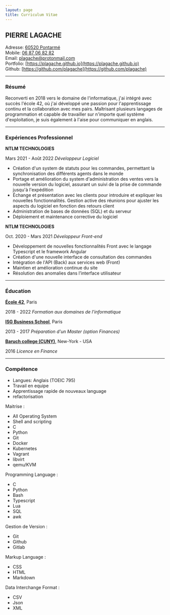 ```yaml
---
layout: page
title: Curriculum Vitae
---
```


## PIERRE LAGACHE

Adresse: [60520 Pontarmé](https://www.openstreetmap.org/search?query=60520%20pontarme#map=13/49.1640/2.5646)  
Mobile: [06 87 06 82 82](tel:+33687068282)  
Email: plagache@protonmail.com  
Portfolio: [https://plagache.github.io](https://plagache.github.io)  
Github: [https://github.com/plagache](https://github.com/plagache)  

---

### Résumé

Reconverti en 2018 vers le domaine de l'informatique, j'ai intégré avec succès l'école 42, où j'ai développé une passion pour l'apprentissage continu et la collaboration avec mes pairs.
Maîtrisant plusieurs langages de programmation et capable de travailler sur n'importe quel système d'exploitation, je suis également à l'aise pour communiquer en anglais.

---

### Expériences Professionnel

**NTLM TECHNOLOGIES**

Mars 2021 - Août 2022 *Développeur Logiciel*

- Création d'un system de statuts pour les commandes, permettant la synchronisation des différents agents dans le monde
- Portage et amélioration du system d'administration des ventes vers la nouvelle version du logiciel, assurant un suivi de la prise de commande jusqu'à l'expédition
- Échange et présentation avec les clients pour introduire et expliquer les nouvelles fonctionnalités. Gestion active des réunions pour ajuster les aspects du logiciel en fonction des retours client
- Administration de bases de données (SQL) et du serveur
- Déploiement et maintenance corrective du logiciel

**NTLM TECHNOLOGIES**

Oct. 2020 - Mars 2021 *Développeur Front-end*

- Développement de nouvelles fonctionnalités Front avec le langage Typescript et le framework Angular
- Création d'une nouvelle interface de consultation des commandes
- Intégration de l'API (Back) aux services web (Front)
- Maintien et amélioration continue du site
- Résolution des anomalies dans l’interface utilisateur

---

### Éducation

**[École 42](https://42.fr/)**, Paris

2018 - 2022 *Formation aux domaines de l’informatique*

**[ISG Business School](https://www.isg.fr/)**, Paris

2013 - 2017 *Préparation d'un Master (option Finances)*

**[Baruch college (CUNY)](https://www.baruch.cuny.edu/)**, New-York - USA

2016 *Licence en Finance*

---

### Compétence

- Langues: Anglais (TOEIC 795)
- Travail en equipe
- Apprentissage rapide de nouveaux language
- refactorisation

Maitrise :
- All Operating System
- Shell and scripting
- C
- Python
- Git
- Docker
- Kubernetes
- Vagrant
- libvirt
- qemu/KVM

Programming Language :
- C
- Python
- Bash
- Typescript
- Lua
- SQL
- awk

Gestion de Version :
- Git
- Github
- Gitlab

Markup Language :
- CSS
- HTML
- Markdown

Data Interchange Format :
- CSV
- Json
- XML
